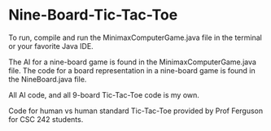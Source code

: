 Nine-Board-Tic-Tac-Toe
======================

To run, compile and run the MinimaxComputerGame.java file in the terminal or your favorite Java IDE.

The AI for a nine-board game is found in the MinimaxComputerGame.java file.
The code for a board representation in a nine-board game is found in the NineBoard.java file.

All AI code, and all 9-board Tic-Tac-Toe code is my own.

Code for human vs human standard Tic-Tac-Toe provided by Prof Ferguson for CSC 242 students.

